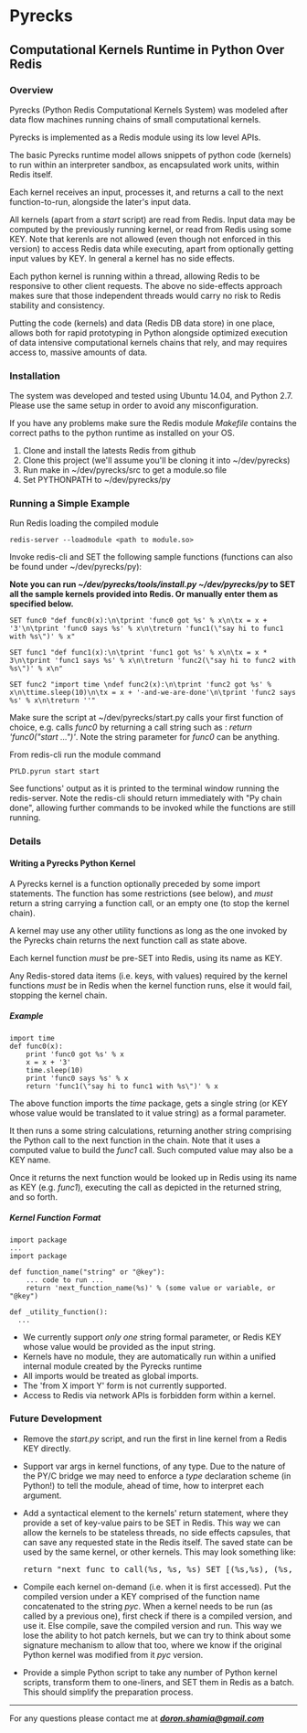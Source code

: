 # Pyrecks
## Computational Kernels Runtime in Python Over Redis

### Overview
Pyrecks (Python Redis Computational Kernels System) was modeled after data flow machines running chains of small computational kernels.

Pyrecks is implemented as a Redis module using its low level APIs.

The basic Pyrecks runtime model allows snippets of python code (kernels) to run within an interpreter sandbox, as encapsulated work units, within Redis itself.

Each kernel receives an input, processes it, and returns a call to the next function-to-run, alongside the later's input data.

All kernels (apart from a _start_ script) are read from Redis. Input data may be computed by the previously running kernel, or read from Redis using some KEY. Note that kerenls are not allowed (even though not enforced in this version) to access Redis data while executing, apart from optionally getting input values by KEY. In general a kernel has no side effects.

Each python kernel is running within a thread, allowing Redis to be responsive to other client requests. The above no side-effects approach makes sure that those independent threads would carry no risk to Redis stability and consistency.

Putting the code (kernels) and data (Redis DB data store) in one place, allows both for rapid prototyping in Python alongside optimized execution of data intensive computational kernels chains that rely, and may requires access to, massive amounts of data.

### Installation
The system was developed and tested using Ubuntu 14.04, and Python 2.7.
Please use the same setup in order to avoid any misconfiguration.

If you have any problems make sure the Redis module _Makefile_ contains the correct paths to the python runtime as installed on your OS.

1. Clone and install the latests Redis from github
2. Clone this project (we'll assume you'll be cloning it into ~/dev/pyrecks)
3. Run make in ~/dev/pyrecks/src to get a module.so file
4. Set PYTHONPATH to ~/dev/pyrecks/py

### Running a Simple Example
Run Redis loading the compiled module

    redis-server --loadmodule <path to module.so>

Invoke redis-cli and SET the following sample functions (functions can also be found under ~/dev/pyrecks/py):

__Note you can run _~/dev/pyrecks/tools/install.py ~/dev/pyrecks/py_ to SET all the sample kernels provided into Redis. Or manually enter them as specified below.__

    SET func0 "def func0(x):\n\tprint 'func0 got %s' % x\n\tx = x + '3'\n\tprint 'func0 says %s' % x\n\treturn 'func1(\"say hi to func1 with %s\")' % x"

    SET func1 "def func1(x):\n\tprint 'func1 got %s' % x\n\tx = x * 3\n\tprint 'func1 says %s' % x\n\treturn 'func2(\"say hi to func2 with %s\")' % x\n"

    SET func2 "import time \ndef func2(x):\n\tprint 'func2 got %s' % x\n\ttime.sleep(10)\n\tx = x + '-and-we-are-done'\n\tprint 'func2 says %s' % x\n\treturn ''"

Make sure the script at ~/dev/pyrecks/start.py calls your first function of choice, e.g. calls _func0_ by returning a call string such as : _return 'func0("start ...")'_. Note the string parameter for _func0_ can be anything.

From redis-cli run the module command

    PYLD.pyrun start start

See functions' output as it is printed to the terminal window running the redis-server. Note the redis-cli should return immediately with "Py chain done", allowing further commands to be invoked while the functions are still running.

### Details
#### Writing a Pyrecks Python Kernel
A Pyrecks kernel is a function optionally preceded by some import statements. The function has some restrictions (see below), and _must_ return a string carrying a function call, or an empty one (to stop the kernel chain).

A kernel may use any other utility functions as long as the one invoked by the Pyrecks chain returns the next function call as state above.

Each kernel function _must_ be pre-SET into Redis, using its name as KEY.

Any Redis-stored data items (i.e. keys, with values) required by the kernel functions _must_ be in Redis when the kernel function runs, else it would fail, stopping the kernel chain.

##### Example
    import time
    def func0(x):
        print 'func0 got %s' % x
        x = x + '3'
        time.sleep(10)
        print 'func0 says %s' % x
        return 'func1(\"say hi to func1 with %s\")' % x

The above function imports the _time_ package, gets a single string (or KEY whose value would be translated to it value string) as a formal parameter.

It then runs a some string calculations, returning another string comprising the Python call to the next function in the chain. Note that it uses a computed value to build the _func1_ call. Such computed value may also be a KEY name.

Once it returns the next function would be looked up in Redis using its name as KEY (e.g. _func1_), executing the call as depicted in the returned string, and so forth.

##### Kernel Function Format
    import package
    ...
    import package

    def function_name("string" or "@key"):
    	... code to run ...
    	return 'next_function_name(%s)' % (some value or variable, or "@key")

    def _utility_function():
      ...


- We currently support _only one_ string formal parameter, or Redis KEY whose value would be provided as the input string.
- Kernels have no module, they are automatically run within a unified internal module created by the Pyrecks runtime
- All imports would be treated as global imports.
- The 'from X import Y' form is not currently supported.
- Access to Redis via network APIs is forbidden form within a kernel.

### Future Development
- Remove the _start.py_ script, and run the first in line kernel from a Redis KEY directly.

- Support var args in kernel functions, of any type. Due to the nature of the PY/C bridge we may need to enforce a _type_ declaration scheme (in Python!) to tell the module, ahead of time, how to interpret each argument.

- Add a syntactical element to the kernels' return statement, where they provide a set of key-value pairs to be SET in Redis. This way we can allow the kernels to be stateless threads, no side effects capsules, that can save any requested state in the Redis itself. The saved state can be used by the same kernel, or other kernels.
This may look something like:

  <pre>return "next_func_to_call(%s, %s, %s) SET [(%s,%s), (%s, %s)]" % (x, y, z, key1, value1, key2, value2)</pre>

- Compile each kernel on-demand (i.e. when it is first accessed). Put the compiled version under a KEY comprised of the function name concatenated to the string _pyc_. When a kernel needs to be run (as called by a previous one), first check if there is a compiled version, and use it. Else compile, save the compiled version and run.
This way we lose the ability to hot patch kernels, but we can try to think about some signature mechanism to allow that too, where we know if the original Python kernel was modified from it _pyc_ version.

- Provide a simple Python script to take any number of Python kernel scripts, transform them to one-liners, and SET them in Redis as a batch. This should simplify the preparation process.


---
For any questions please contact me at __*doron.shamia@gmail.com*__
